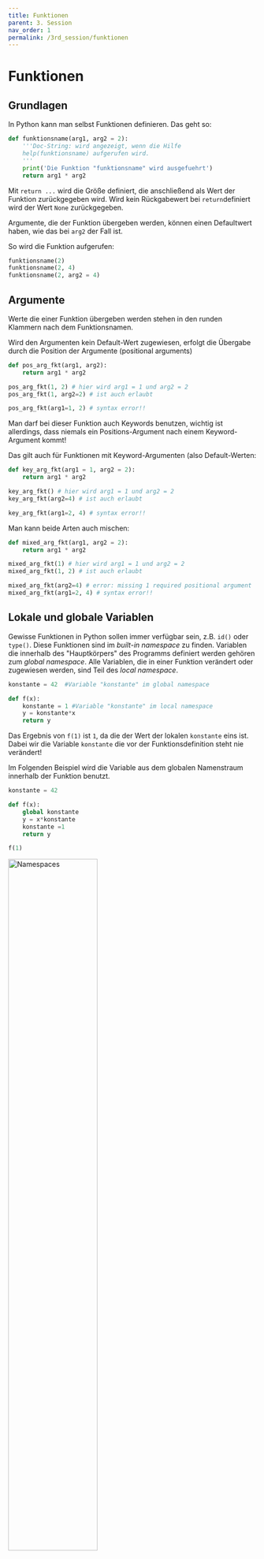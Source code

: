 ```yaml
---
title: Funktionen
parent: 3. Session
nav_order: 1
permalink: /3rd_session/funktionen
---
```



# Funktionen

## Grundlagen

In Python kann man selbst Funktionen definieren. Das geht so:

```python
def funktionsname(arg1, arg2 = 2):
    '''Doc-String: wird angezeigt, wenn die Hilfe
    help(funktionsname) aufgerufen wird.
    '''
    print('Die Funktion "funktionsname" wird ausgefuehrt')
    return arg1 * arg2
```

Mit `return ...` wird die Größe definiert, die anschließend als Wert der Funktion zurückgegeben wird. Wird kein Rückgabewert bei `return`definiert wird der Wert `None` zurückgegeben.

Argumente, die der Funktion übergeben werden, können einen Defaultwert haben, wie das bei `arg2` der Fall ist.

So wird die Funktion aufgerufen:
```python
funktionsname(2)
funktionsname(2, 4)
funktionsname(2, arg2 = 4)
```

## Argumente

Werte die einer Funktion übergeben werden stehen in den runden Klammern nach dem Funktionsnamen.

Wird den Argumenten kein Default-Wert zugewiesen, erfolgt die Übergabe durch die Position der Argumente (positional arguments)

```python
def pos_arg_fkt(arg1, arg2):
    return arg1 * arg2

pos_arg_fkt(1, 2) # hier wird arg1 = 1 und arg2 = 2
pos_arg_fkt(1, arg2=2) # ist auch erlaubt

pos_arg_fkt(arg1=1, 2) # syntax error!!
```
Man darf bei dieser Funktion auch Keywords benutzen, wichtig ist allerdings, dass niemals ein
Positions-Argument nach einem Keyword-Argument kommt!

Das gilt auch für Funktionen mit Keyword-Argumenten (also Default-Werten:

```python
def key_arg_fkt(arg1 = 1, arg2 = 2):
    return arg1 * arg2

key_arg_fkt() # hier wird arg1 = 1 und arg2 = 2
key_arg_fkt(arg2=4) # ist auch erlaubt

key_arg_fkt(arg1=2, 4) # syntax error!!
```

Man kann beide Arten auch mischen:

```python
def mixed_arg_fkt(arg1, arg2 = 2):
    return arg1 * arg2

mixed_arg_fkt(1) # hier wird arg1 = 1 und arg2 = 2
mixed_arg_fkt(1, 2) # ist auch erlaubt

mixed_arg_fkt(arg2=4) # error: missing 1 required positional argument
mixed_arg_fkt(arg1=2, 4) # syntax error!!
```

## Lokale und globale Variablen

Gewisse Funktionen in Python sollen immer verfügbar sein, z.B. `id()` oder `type()`. Diese Funktionen sind im *built-in namespace* zu finden. Variablen die innerhalb des "Hauptkörpers" des Programms definiert werden gehören zum *global namespace*. Alle Variablen, die in einer Funktion verändert oder zugewiesen werden, sind Teil des *local namespace*.

```python
konstante = 42  #Variable "konstante" im global namespace

def f(x):
    konstante = 1 #Variable "konstante" im local namespace
    y = konstante*x
    return y
```

Das Ergebnis von `f(1)` ist `1`, da die der Wert der lokalen `konstante` eins ist. Dabei wir die Variable `konstante` die vor der Funktionsdefinition steht nie verändert!


Im Folgenden Beispiel wird die Variable aus dem globalen Namenstraum innerhalb der Funktion benutzt.

```python
konstante = 42

def f(x):
    global konstante
    y = x*konstante
    konstante =1
    return y

f(1)
```

<img src="./namespaces.jpg" alt="Namespaces" style="width: 60%;">
<img src="./namespaces.jpg" width = "640em">

### Achtung: mutable und immutable

Wenn einer Funktion Argumente übergeben werden, so muss darauf geachtet werden, ob die Argumente mutable oder immutable sind.

`funktion1` verändert die ihr übergebene Liste, `funktion2` tut das ebenfalls und gibt ein ganz anderes Objekt zurück. `funktion3` verändert die übergebene Liste nicht und gibt eine neue, abgeänderte Liste zurück.

```python
from copy import copy

def funktion1(x):
    '''erwartet eine Liste'''
    x.append(4)
    print("f1 durchgefuehrt")

def funktion2(x):
    '''erwartet eine Liste'''
    x[1] = 'Huhn'
    x = 3.33  # ab hier verliert 'x' die Verbindung
    # zum übergebenen Objekt x
    print("f2 durchgefuehrt")
    return x

def funktion3(x):
    '''erwartet eine Liste'''
    y = copy(x)
    y.append('asdf')
    print("f3 durchgefuehrt")
```



## Noch mehr zur Übergabe von Argumenten...

### Obligatorische Schlüsselwortargumente ohne Default-Wert

Bei den oben skizzierten Varianten der Übergabe von Argumenteen wurden diese entweder *ohne Default-Wert* nach ihrer Position übergeben oder *mit Default-Werten* über Schlüsselwörter. Es könnte aber wünschenswert sein, Argumente ohne Default-Wert über Schlüsselwörter zu übergeben.

Argumente ohne Default-Wert müssen tatsächlich übergeben werden, man kann sie nicht weglassen. In Python 3 geht das so:

    def f(a,*,b,c=3):
       print("a: ",a)
       print("b: ",b)
       print("c: ",c)

**Alle Argumente nach dem \* müssen über ihr Schlüsselwort** übergeben werden. Dabei kann man die Argumente mit Default-Wert (hier c) weglassen, b aber kann man nicht weglassen. Also z. B.


```python
# Achtung! Nur Python 3

def integral(f, *, a, b, n=1000):
    '''Approximiert das Integral über f von a bis b nach der Trapezregel
    mit n Unterteilungen'''
    x = np.linspace(a, b, n+1)
    return (-0.5*f(a)-0.5*f(b)+np.sum(f(x)))*(b-a)/n
```


```python
integral(np.exp, a=1, b=2, n=1000)  # geht
```


```python
integral(np.exp, a=1, b=2) # geht auch
```


```python
integral(np.cos, 1, 2, 1000)  # Fehler
```


### Argumente ein- und auspacken (optional)

#### Durch  Position bestimmte Argumente: Listen und Tupel übergeben

Eine beliebige Zahl von durch ihre Position bestimmten Argumenten kann verpackt werden in ein Tupel (oder eine Liste), bzw. ausgepackt werden aus einem Tupel oder einer Liste.

Syntax bei der Funktionsdeklaration mit **Sternchen:**

```python
def f(*x):
    print("0. Arg: ", x[0])
    print("1. Arg: ", x[1])
    print("Rest: ", x[2:])
    print(type(x))
```


#### Durch Schlüsselwort bestimmte Argumente: Dictionaries übergeben

Eine beliebige Zahl von durch Schlüsselwort bestimmte Argumente kann in ein **Wörterbuch** verpackt, bzw. aus diesem ausgepackt werden.

Syntax bei der Funktionsdeklaration mit **zwei Sternchen:**

```python
def f(**x):
    print(x)

# Argumente werden in das Wörterbuch x verpackt
f(tag='Montag', anzahl=5, preis=3.8)
```


```python
def diskriminante(**x):
    '''berechnet die Diskriminante von a*x**2+b*x+c=0'''
    return x['b']**2-4*x['a']*x['c']

# Argumente werden in das Wörterbuch x verpackt
diskriminante(a=2, b=3.5, c=-4)
```

**Syntax beim Aufruf:**


```python
def g(a=1, b=2):
    print(a*b)


wb = {'a': 5, 'b': 17}
g(**wb)  # Wörterbuch wird beim Aufruf ausgepackt
```

### Kombination aller Arten von Argumenten (optional)

In Python-Lehrbüchern werden Positions-Argumente häufig mit `pargs`, die keyword-Argumente mit `kwargs` abgekürzt.

Man kann nun in einer **Funktionsdeklaration** einzelne Positionsargumente mit verpackten pargs und kwargs kombinieren:


```python
def f(a, b, *pargs, **kwargs):
    print(("a: ", a))
    print(("b: ", b))
    print(("pargs: ", pargs))
    print(type(pargs))
    print(("kwargs: ", kwargs))
    print(type(kwargs))

f(11, 2, 3, 4, x=3.14, y=0.0)
```

**Beachtedabei die Reihenfolge:** Einzelne Positionsargumente -- \*pargs -- \*\*kwargs.

Beim Aufruf sieht das so aus:

```python
def f(a, b, c, d, x=0.0, y=0.0):
    print(("a: ", a))
    print(("b: ", b))
    print(("c: ", c))
    print(("d: ", d))
    print(("x: ", x))
    print(("y: ", y))
    return a*b*c*d+x*y

liste = [2, 3]
woerterbuch = {'x': 10., 'y': 3.5}

f(1, 4, *liste, **woerterbuch)
```
